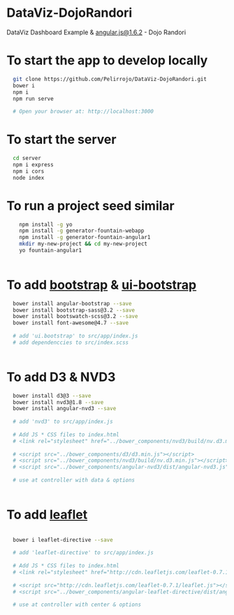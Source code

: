 # DataViz-DojoRandori
DataViz Dashboard Example &amp; angular.js@1.6.2 - Dojo Randori

# To start the app to develop locally

```bash
  git clone https://github.com/Pelirrojo/DataViz-DojoRandori.git
  bower i
  npm i
  npm run serve
  
  # Open your browser at: http://localhost:3000
```

# To start the server

```bash
  cd server
  npm i express
  npm i cors
  node index
```
 

# To run a project seed similar

```bash
    npm install -g yo
    npm install -g generator-fountain-webapp
    npm install -g generator-fountain-angular1
    mkdir my-new-project && cd my-new-project
    yo fountain-angular1
    
```

# To add [bootstrap](http://getbootstrap.com/) & [ui-bootstrap](https://angular-ui.github.io/bootstrap/)

```bash
  bower install angular-bootstrap --save
  bower install bootstrap-sass@3.2 --save
  bower install bootswatch-scss@3.2 --save
  bower install font-awesome@4.7 --save
  
  # add 'ui.bootstrap' to src/app/index.js
  # add dependenccies to src/index.scss
  
```

# To add D3 & NVD3

```bash
  bower install d3@3 --save
  bower install nvd3@1.8 --save
  bower install angular-nvd3 --save
  
  # add 'nvd3' to src/app/index.js
  
  # Add JS * CSS files to index.html
  # <link rel="stylesheet" href="../bower_components/nvd3/build/nv.d3.min.css">
  
  # <script src="../bower_components/d3/d3.min.js"></script>
  # <script src="../bower_components/nvd3/build/nv.d3.min.js"></script> <!-- or use another assembly -->
  # <script src="../bower_components/angular-nvd3/dist/angular-nvd3.js"></script>
  
  # use at controller with data & options  
  
```

# To add [leaflet](https://github.com/tombatossals/angular-leaflet-directive)

```bash
 
  bower i leaflet-directive --save
  
  # add 'leaflet-directive' to src/app/index.js
  
  # Add JS * CSS files to index.html  
  # <link rel="stylesheet" href="http://cdn.leafletjs.com/leaflet-0.7.1/leaflet.css">
  
  # <script src="http://cdn.leafletjs.com/leaflet-0.7.1/leaflet.js"></script>
  # <script src="../bower_components/angular-leaflet-directive/dist/angular-leaflet-directive.min.js"></script>
  
  # use at controller with center & options
  
```

